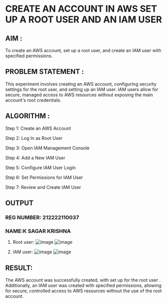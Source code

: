 # CREATE AN ACCOUNT IN AWS SET UP A ROOT USER AND AN IAM USER
## AIM :
To create an AWS account, set up a root user, and create an IAM user with specified permissions.

## PROBLEM STATEMENT :
This experiment involves creating an AWS account, configuring security settings for the root user, and setting up an IAM user. IAM users allow for secure, managed access to AWS resources without exposing the main account's root credentials.

## ALGORITHM :
Step 1:
Create an AWS Account

Step 2:
Log In as Root User

Step 3:
Open IAM Management Console

Step 4:
Add a New IAM User

Step 5:
Configure IAM User Login

Step 6:
Set Permissions for IAM User

Step 7:
Review and Create IAM User

## OUTPUT
### REG NUMBER: 212222110037
### NAME:K SAGAR KRISHNA
1. Root user:
![image](https://github.com/user-attachments/assets/3eba422c-b86d-45a8-b7c8-2b4778a70419)
![image](https://github.com/user-attachments/assets/883e7b93-01f6-49db-b021-b46e379e4da2)

2. IAM user:
![image](https://github.com/user-attachments/assets/31082e77-6d0a-4745-bb78-3854aa43d0a0)
![image](https://github.com/user-attachments/assets/1c42de86-1f6a-4e16-b06e-86fd14c9a399)

 
## RESULT:
The AWS account was successfully created, with set up for the root user . Additionally, an IAM user was created with specified permissions, allowing for secure, controlled access to AWS resources without the use of the root account.
 

  


